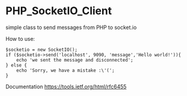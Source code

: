 PHP_SocketIO_Client
===================
simple class to send messages from PHP to socket.io

How to use:
```
$socketio = new SocketIO();
if ($socketio->send('localhost', 9090, 'message','Hello world!')){
    echo 'we sent the message and disconnected';
} else {
    echo 'Sorry, we have a mistake :\'(';
}
```
Documentation
https://tools.ietf.org/html/rfc6455

